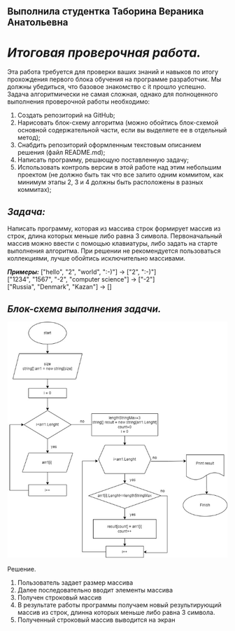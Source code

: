 ## Выполнила студентка Таборина Вераника Анатольевна

# **_Итоговая проверочная работа._** 
Эта работа требуется для проверки ваших знаний и навыков по итогу прохождения первого блока обучения на программе разработчик. Мы должны убедиться, что базовое знакомство с it прошло успешно.
Задача алгоритмически не самая сложная, однако для полноценного выполнения проверочной работы необходимо:
1.  Создать репозиторий на GitHub;
2.  Нарисовать блок-схему алгоритма (можно обойтись блок-схемой основной содержательной части, если вы выделяете ее в отдельный метод);
3.  Снабдить репозиторий оформленным текстовым описанием решения (файл README.md);
4.  Написать программу, решающую поставленную задачу;
5.  Использовать контроль версии в этой работе над этим небольшим проектом (не должно быть так что все залито одним коммитом, как минимум этапы 2, 3 и 4 должны быть расположены в разных коммитах);

## **_Задача:_**
 Написать программу, которая из массива строк формирует массив из строк, длина которых меньше либо равна 3 символа. Первоначальный массив можно ввести с помощью клавиатуры, либо задать на старте выполнения алгоритма. При решении не рекомендуется пользоваться коллекциями, лучше обойтись исключительно массивами.

**_Примеры:_**
["hello", "2", "world", ":-)"] -> ["2", ":-)"]  
["1234", "1567", "-2", "computer science"] -> ["-2"]  
["Russia", "Denmark", "Kazan"] -> []

 ## **_Блок-схема выполнения задачи._**

![блок-схема](shema.jpg)

Решение.
1.	Пользователь задает размер массива
2.	Далее последовательно вводит элементы массива
3.  Получен строковый массив
4.	В результате работы программы получаем новый результирующий массив из строк, длинна которых меньше либо равна 3 символа.
5.	Полученный строковый массив выводится на экран


